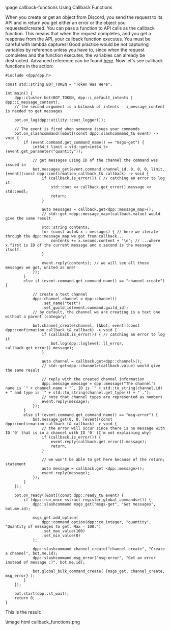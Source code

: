 \page callback-functions Using Callback Functions

When you create or get an object from Discord, you send the request to its API and in return you get either an error or the object you requested/created. You can pass a function to API calls as the callback function. This means that when the request completes, and you get a response from the API, your callback function executes. You must be careful with lambda captures! Good practice would be not capturing variables by reference unless you have to, since when the request completes and the function executes, the variables can already be destructed. Advanced reference can be found [here](https://dpp.dev/lambdas-and-locals.html). Now let's see callback functions in the action:

~~~~~~~~~~~~~~{.cpp}
#include <dpp/dpp.h>

const std::string BOT_TOKEN = "Token Was Here";

int main() {
    dpp::cluster bot(BOT_TOKEN, dpp::i_default_intents | dpp::i_message_content);
    // the second argument is a bitmask of intents - i_message_content is needed to get messages

    bot.on_log(dpp::utility::cout_logger());

    // The event is fired when someone issues your commands
    bot.on_slashcommand([&bot](const dpp::slashcommand_t& event) -> void {
        if (event.command.get_command_name() == "msgs-get") {
            int64_t limit = std::get<int64_t>(event.get_parameter("quantity"));

            // get messages using ID of the channel the command was issued in
            bot.messages_get(event.command.channel_id, 0, 0, 0, limit, [event](const dpp::confirmation_callback_t& callback) -> void {
                if (callback.is_error()) { // catching an error to log it
                    std::cout << callback.get_error().message << std::endl;
                    return;
                }

                auto messages = callback.get<dpp::message_map>();
                // std::get <dpp::message_map>(callback.value) would give the same result
                
                std::string contents;
                for (const auto& x : messages) { // here we iterate through the dpp::message_map we got from callback...
                    contents += x.second.content + '\n'; // ...where x.first is ID of the current message and x.second is the message itself.
                }

                event.reply(contents); // we will see all those messages we got, united as one!
            });
        }
        else if (event.command.get_command_name() == "channel-create") {

            // create a text channel
            dpp::channel channel = dpp::channel()
                .set_name("test")
                .set_guild_id(event.command.guild_id);
            // by default, the channel we are creating is a text one without a parent (category)

            bot.channel_create(channel, [&bot, event](const dpp::confirmation_callback_t& callback) -> void {
                if (callback.is_error()) { // catching an error to log it
                    bot.log(dpp::loglevel::ll_error, callback.get_error().message);
                }

                auto channel = callback.get<dpp::channel>();
                // std::get<dpp::channel>(callback.value) would give the same result

                // reply with the created channel information
                dpp::message message = dpp::message("The channel's name is `" + channel.name + "`, ID is `" + std::to_string(channel.id) + " and type is `" + std::to_string(channel.get_type()) + "`.");
                // note that channel types are represented as numbers
                event.reply(message);
            });
        }
        else if (event.command.get_command_name() == "msg-error") {
            bot.message_get(0, 0, [event](const dpp::confirmation_callback_t& callback) -> void {
                // the error will occur since there is no message with ID '0' that is in a channel with ID '0' (I'm not explaining why)
                if (callback.is_error()) {
                    event.reply(callback.get_error().message);
                    return;
                }

                // we won't be able to get here because of the return; statement
                auto message = callback.get <dpp::message>();
                event.reply(message);
            });
        }
    });

    bot.on_ready([&bot](const dpp::ready_t& event) {
        if (dpp::run_once <struct register_global_commands>()) {
            dpp::slashcommand msgs_get("msgs-get", "Get messages", bot.me.id);

            msgs_get.add_option(
                dpp::command_option(dpp::co_integer, "quantity", "Quantity of messages to get. Max - 100.")
                .set_max_value(100)
                .set_min_value(0)
            );

            dpp::slashcommand channel_create("channel-create", "Create a channel", bot.me.id);
            dpp::slashcommand msg_error("msg-error", "Get an error instead of message :)", bot.me.id);

            bot.global_bulk_command_create( {msgs_get, channel_create, msg_error} );
        }
    });

    bot.start(dpp::st_wait);
    return 0;
}
~~~~~~~~~~~~~~

This is the result:

\image html callback_functions.png
